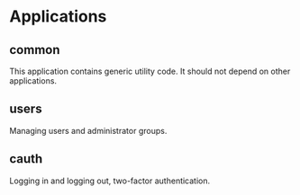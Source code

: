 Applications
============

common
------
This application contains generic utility code.
It should not depend on other applications.

users
-----
Managing users and administrator groups.

cauth
-----
Logging in and logging out, two-factor authentication.
